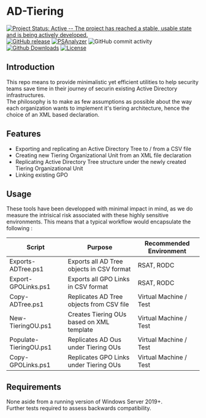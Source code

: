 # AD-Tiering
[![Project Status: Active -- The project has reached a stable, usable state and is being actively developed.](http://www.repostatus.org/badges/latest/active.svg)](http://www.repostatus.org/#active)
[![GitHub release](https://img.shields.io/github/release/h4n0sh1/ad-tiering.svg)](https://github.com/h4n0sh1/AD-Tiering)
[![PSAnalyzer](https://github.com/h4n0sh1/ad-tiering/actions/workflows/powershell.yml/badge.svg?branch=main&event=push)](https://github.com/h4n0sh1/ad-tiering/actions/workflows/powershell.yml)
![GitHub commit activity](https://img.shields.io/github/commit-activity/w/h4n0sh1/ad-tiering)
[![Github Downloads](https://img.shields.io/github/downloads/h4n0sh1/ad-tiering/total)](https://github.com/h4n0sh1/AD-Tiering)
[![License](https://img.shields.io/github/license/h4n0sh1/ad-tiering.svg)](https://github.com/h4n0sh1/ad-tiering/blob/master/LICENSE)

## Introduction

This repo means to provide minimalistic yet efficient utilities to help security teams save time in their journey of securin existing Active Directory infrastructures.<br>
The philosophy is to make as few assumptions as possible about the way each organization wants to implement it's tiering architecture, hence the choice of an XML based declaration. 

## Features 

- Exporting and replicating an Active Directory Tree to / from a CSV file
- Creating new Tiering Organizational Unit from an XML file declaration
- Replicating Active Directory Tree structure under the newly created Tiering Organizational Unit
- Linking existing GPO

## Usage 

These tools have been developped with minimal impact in mind, as we do measure the intrisical risk associated with these highly sensitive environments. This means that a typical workflow would encapsulate the following : 

| Script              | Purpose                                   | Recommended Environment |
| --------------------| ------------------------------------------|-------------------------| 
| Exports-ADTree.ps1  | Exports all AD Tree objects in CSV format | RSAT, RODC              |
| Export-GPOLinks.ps1 | Exports all GPO Links in CSV format       | RSAT, RODC              |
| Copy-ADTree.ps1     | Replicates AD Tree objects from CSV file  | Virtual Machine / Test  |
| New-TieringOU.ps1   | Creates Tiering OUs based on XML template | Virtual Machine / Test  |
| Populate-TieringOU.ps1 | Replicates AD Ous under Tiering OUs    | Virtual Machine / Test  |
| Copy-GPOLinks.ps1   | Replicates GPO Links under Tiering OUs    | Virtual Machine / Test  |

## Requirements

None aside from a running version of Windows Server 2019+. <br>
Further tests required to assess backwards compatibility. 
